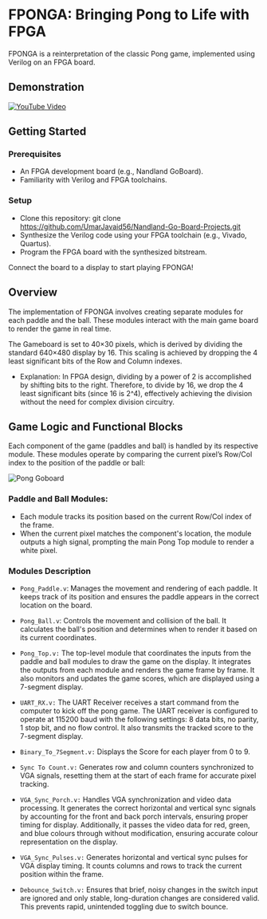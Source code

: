 # FPONGA: Bringing Pong to Life with FPGA

FPONGA is a reinterpretation of the classic Pong game, implemented using Verilog on an FPGA board.

## Demonstration

[![YouTube Video](https://img.youtube.com/vi/gM5NCk0KDhk/0.jpg)](https://www.youtube.com/watch?v=gM5NCk0KDhk)

## Getting Started
### Prerequisites
- An FPGA development board (e.g., Nandland GoBoard).
- Familiarity with Verilog and FPGA toolchains.

### Setup
- Clone this repository: git clone https://github.com/UmarJavaid56/Nandland-Go-Board-Projects.git
- Synthesize the Verilog code using your FPGA toolchain (e.g., Vivado, Quartus).
- Program the FPGA board with the synthesized bitstream.

Connect the board to a display to start playing FPONGA!

## Overview 

The implementation of FPONGA involves creating separate modules for each paddle and the ball. These modules interact with the main game board to render the game in real time.

The Gameboard is set to 40×30 pixels, which is derived by dividing the standard 640×480 display by 16. This scaling is achieved by dropping the 4 least significant bits of the Row and Column indexes.
   - Explanation: In FPGA design, dividing by a power of 2 is accomplished by shifting bits to the right. Therefore, to divide by 16, we drop the 4 least significant bits (since 16 is 2^4), effectively achieving the division without the need for complex division circuitry.
  
## Game Logic and Functional Blocks
Each component of the game (paddles and ball) is handled by its respective module. These modules operate by comparing the current pixel’s Row/Col index to the position of the paddle or ball:

![Pong Goboard](https://github.com/user-attachments/assets/76245fd1-4a4f-4842-861e-e967426a1423)

### Paddle and Ball Modules:
- Each module tracks its position based on the current Row/Col index of the frame.
- When the current pixel matches the component's location, the module outputs a high signal, prompting the main Pong Top module to render a white pixel.

### Modules Description
- `Pong_Paddle.v`: Manages the movement and rendering of each paddle. It keeps track of its position and ensures the paddle appears in the correct location on the board.

- `Pong_Ball.v`: Controls the movement and collision of the ball. It calculates the ball's position and determines when to render it based on its current coordinates.

- `Pong_Top.v:` The top-level module that coordinates the inputs from the paddle and ball modules to draw the game on the display. It integrates the outputs from each module and renders the game frame by frame. It also monitors and updates the game scores, which are displayed using a 7-segment display.

- `UART_RX.v:` The UART Receiver receives a start command from the computer to kick off the pong game. The UART receiver is configured to operate at 115200 baud with the following settings: 8 data bits, no parity, 1 stop bit, and no flow control. It also transmits the tracked score to the 7-segment display.

- `Binary_To_7Segment.v:` Displays the Score for each player from 0 to 9.

- `Sync To Count.v:` Generates row and column counters synchronized to VGA signals, resetting them at the start of each frame for accurate pixel tracking.

- `VGA_Sync_Porch.v:` Handles VGA synchronization and video data processing. It generates the correct horizontal and vertical sync signals by accounting for the front and back porch intervals, ensuring proper timing for display. Additionally, it passes the video data for red, green, and blue colours through without modification, ensuring accurate colour representation on the display.

- `VGA_Sync_Pulses.v:` Generates horizontal and vertical sync pulses for VGA display timing. It counts columns and rows to track the current position within the frame.

- `Debounce_Switch.v:` Ensures that brief, noisy changes in the switch input are ignored and only stable, long-duration changes are considered valid. This prevents rapid, unintended toggling due to switch bounce.




